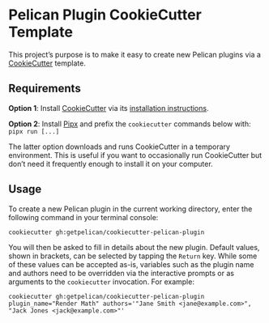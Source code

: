 # Pelican Plugin CookieCutter Template

This project’s purpose is to make it easy to create new Pelican plugins via a [CookieCutter][] template.

## Requirements

**Option 1**: Install [CookieCutter][] via its [installation instructions](https://cookiecutter.readthedocs.io/en/latest/installation.html).

**Option 2**: Install [Pipx][] and prefix the `cookiecutter` commands below with: `pipx run [...]`

The latter option downloads and runs CookieCutter in a temporary environment. This is useful if you want to occasionally run CookieCutter but don’t need it frequently enough to install it on your computer.

## Usage

To create a new Pelican plugin in the current working directory, enter the following command in your terminal console:

    cookiecutter gh:getpelican/cookiecutter-pelican-plugin

You will then be asked to fill in details about the new plugin. Default values, shown in brackets, can be selected by tapping the `Return` key. While some of these values can be accepted as-is, variables such as the plugin name and authors need to be overridden via the interactive prompts or as arguments to the `cookiecutter` invocation. For example:

    cookiecutter gh:getpelican/cookiecutter-pelican-plugin plugin_name="Render Math" authors='"Jane Smith <jane@example.com>", "Jack Jones <jack@example.com>"'


[CookieCutter]: https://github.com/cookiecutter/cookiecutter
[Pipx]: https://github.com/pipxproject/pipx
